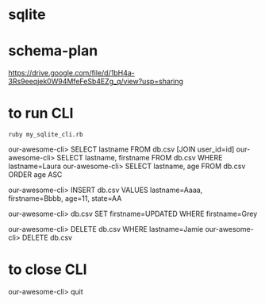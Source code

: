 # sqlite

# schema-plan
https://drive.google.com/file/d/1bH4a-3Rs9eeqjek0W94MfeFeSb4EZg_q/view?usp=sharing

# to run CLI
    ruby my_sqlite_cli.rb

our-awesome-cli> SELECT lastname FROM db.csv    [JOIN user_id=id]
our-awesome-cli> SELECT lastname, firstname FROM db.csv WHERE lastname=Laura 
our-awesome-cli> SELECT lastname, age FROM db.csv ORDER age ASC

our-awesome-cli> INSERT db.csv VALUES lastname=Aaaa, firstname=Bbbb, age=11, state=AA

our-awesome-cli> db.csv SET firstname=UPDATED WHERE firstname=Grey

our-awesome-cli> DELETE db.csv WHERE lastname=Jamie 
our-awesome-cli> DELETE db.csv 

# to close CLI
our-awesome-cli> quit
